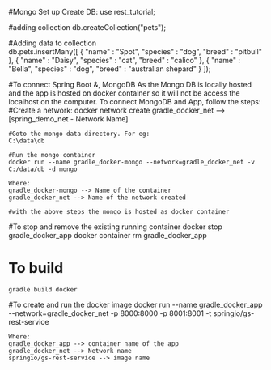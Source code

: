 

#Mongo Set up
	Create DB: 
	use rest_tutorial;

#adding collection
	db.createCollection("pets");

#Adding data to collection	
	db.pets.insertMany([
	  {
	    "name" : "Spot",
	    "species" : "dog",
	    "breed" : "pitbull"
	  },
	  {
	    "name" : "Daisy",
	    "species" : "cat",
	    "breed" : "calico"
	  },
	  {
	    "name" : "Bella",
	    "species" : "dog",
	    "breed" : "australian shepard"
	  }
	]);

#To connect Spring Boot &, MongoDB
	As the Mongo DB is locally hosted and the app is hosted on docker container so it will not be access the localhost on the computer.
	To connect MongoDB and App, follow the steps:
		#Create a network: 
		docker network create gradle_docker_net --> [spring_demo_net - Network Name]
	
	#Goto the mongo data directory. For eg:
	C:\data\db
	
	#Run the mongo container
	docker run --name gradle_docker-mongo --network=gradle_docker_net -v C:/data/db -d mongo  
	
	Where: 
	gradle_docker-mongo --> Name of the container
	gradle_docker_net --> Name of the network created
	
	#with the above steps the mongo is hosted as docker container

#To stop and remove the existing running container
	docker stop gradle_docker_app
	docker container rm gradle_docker_app

# To build 
	gradle build docker

#To create and run the docker image
	docker run --name gradle_docker_app --network=gradle_docker_net -p 8000:8000 -p 8001:8001 -t springio/gs-rest-service	

	Where: 
	gradle_docker_app --> container name of the app
	gradle_docker_net --> Network name
	springio/gs-rest-service --> image name